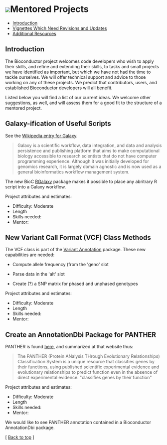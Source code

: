 ![](/images/icons/magnifier.gif)Mentored Projects
==================================================


* [Introduction](#introduction)
* [Vignettes Which Need Revisions and Updates](#vignettes)
* [Additional Resources](#resources)

<h2 id="introduction">Introduction</h2>

The Bioconductor project welcomes code developers who wish to apply their skills, and refine and extending their skills, to
tasks and small projects we have identified as important, but which we have not had the time to tackle ourselves.   We will
offer technical support and advice to those working on any of these projects.   We predict that contributors, users, and established
Bioconductor developers will all benefit.


Listed below you will find a list of our current ideas.  We welcome other suggestions, as well, and will assess them for a good fit
to the structure of a mentored project.

<h2 id="galaxy">Galaxy-ification of Useful Scripts</h2>
See the <a href="http://en.wikipedia.org/wiki/Galaxy_%28computational_biology%29">Wikipedia entry for Galaxy</a>.

<blockquote>
Galaxy is a scientific workflow, data integration, and data and
analysis persistence and publishing platform that aims to make
computational biology accessible to research scientists that do not
have computer programming experience. Although it was initially
developed for genomics research, it is largely domain agnostic and is
now used as a general bioinformatics workflow management system.
</blockquote>
The new BioC <a href=http://www.bioconductor.org/packages/devel/bioc/html/RGalaxy.html">RGalaxy</a>
 package makes it possible to place any abritrary R script into a Galaxy workflow.  

Project attributes and estimates:

* Difficulty:  Moderate
* Length
* Skills needed:  
* Mentor:



<h2 id="vcf">New Variant Call Format (VCF) Class Methods</h2>

The VCF class is part of the <a href=http://www.bioconductor.org/packages/2.10/bioc/html/VariantAnnotation.html>Variant Annotation</a> package. 
These new capabilities are needed:

* Compute allele frequency (from the 'geno' slot

* Parse data in the 'alt' slot 

* Create (?) a SNP matrix for phased and unphased genotypes

Project attributes and estimates:

* Difficulty:  Moderate
* Length
* Skills needed:  
* Mentor:



<h2 id='panther'> Create an AnnotationDbi Package for PANTHER</h2>

PANTHER is found <a href=http://www.pantherdb.org/>here</a>, and summarized
at that website thus:
<blockquote>

The PANTHER (Protein ANalysis THrough Evolutionary Relationships)
Classification System is a unique resource that classifies genes by
their functions, using published scientific experimental evidence and
evolutionary relationships to predict function even in the absence of
direct experimental evidence.  "classifies genes by their function"
</blockquote>

Project attributes and estimates:

* Difficulty:  Moderate
* Length
* Skills needed:  
* Mentor:

We would like to see PANTHER annotation contained in a Bioconductor AnnotationDbi
package.


<p class="back_to_top">[ <a href="#top">Back to top</a> ]</p>
